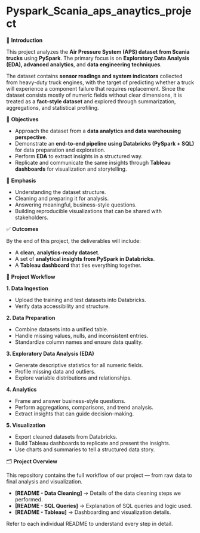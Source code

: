 # Pyspark_Scania_aps_anaytics_project

📌 **Introduction**

This project analyzes the **Air Pressure System (APS) dataset from Scania trucks** using **PySpark**.
The primary focus is on **Exploratory Data Analysis (EDA), advanced analytics**, and **data engineering techniques**.

The dataset contains **sensor readings and system indicators** collected from heavy-duty truck engines, with the target of predicting whether a truck will experience a component failure that requires replacement. Since the dataset consists mostly of numeric fields without clear dimensions, it is treated as a **fact-style dataset** and explored through summarization, aggregations, and statistical profiling.

🎯 **Objectives**

- Approach the dataset from a **data analytics and data warehousing perspective**.
- Demonstrate an **end-to-end pipeline using Databricks (PySpark + SQL)** for data preparation and exploration.
- Perform **EDA** to extract insights in a structured way.
- Replicate and communicate the same insights through **Tableau dashboards** for visualization and storytelling.

🔑 **Emphasis**

- Understanding the dataset structure.
- Cleaning and preparing it for analysis.
- Answering meaningful, business-style questions.
- Building reproducible visualizations that can be shared with stakeholders.

✅ **Outcomes**

By the end of this project, the deliverables will include:
  - A **clean, analytics-ready dataset**.
  - A set of **analytical insights from PySpark in Databricks**.
  - A **Tableau dashboard** that ties everything together.

🔄 **Project Workflow** 

**1. Data Ingestion** 
- Upload the training and test datasets into Databricks.
- Verify data accessibility and structure.

**2. Data Preparation**
- Combine datasets into a unified table.
- Handle missing values, nulls, and inconsistent entries.
- Standardize column names and ensure data quality.

**3. Exploratory Data Analysis (EDA)**
- Generate descriptive statistics for all numeric fields.
- Profile missing data and outliers.
- Explore variable distributions and relationships.

**4. Analytics**
- Frame and answer business-style questions.
- Perform aggregations, comparisons, and trend analysis.
- Extract insights that can guide decision-making.

**5. Visualization** 
- Export cleaned datasets from Databricks.
- Build Tableau dashboards to replicate and present the insights.
- Use charts and summaries to tell a structured data story.

🗂️ **Project Overview** 

This repository contains the full workflow of our project — from raw data to final analysis and visualization.

- **[README - Data Cleaning]** → Details of the data cleaning steps we performed.  
- **[README - SQL Queries]** → Explanation of SQL queries and logic used.  
- **[README - Tableau]** → Dashboarding and visualization details.  

Refer to each individual README to understand every step in detail.

